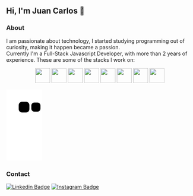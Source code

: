## Hi, I'm Juan Carlos 🚀

### About 

I am passionate about technology, I started studying programming out of curiosity, making it happen became a passion.  
Currently I'm a Full-Stack Javascript Developer, with more than 2 years of experience. These are some of the stacks I work on:

<div align="center">
 <img width="40" height="40" src="https://cdn.jsdelivr.net/gh/devicons/devicon/icons/typescript/typescript-original.svg" />
 <img width="40" height="40" src="https://cdn.jsdelivr.net/gh/devicons/devicon/icons/adonisjs/adonisjs-original.svg" />
 <img width="40" height="40" src="https://cdn.jsdelivr.net/gh/devicons/devicon/icons/nestjs/nestjs-plain.svg" />
 <img width="40" height="40" src="https://cdn.jsdelivr.net/gh/devicons/devicon/icons/graphql/graphql-plain.svg" />
 <img width="40" height="40" src="https://cdn.jsdelivr.net/gh/devicons/devicon/icons/react/react-original.svg" />
 <img width="40" height="40" src="https://cdn.jsdelivr.net/gh/devicons/devicon/icons/nextjs/nextjs-original.svg" />
 <img width="40" height="40" src="https://cdn.jsdelivr.net/gh/devicons/devicon/icons/docker/docker-plain.svg" />
 <img width="40" height="40" src="https://cdn.jsdelivr.net/gh/devicons/devicon/icons/express/express-original-wordmark.svg" />
</div> 

![snake gif](https://github.com/juancarlosbs/juancarlosbs/blob/output/github-contribution-grid-snake.svg)
  
### Contact 

[![Linkedin Badge](https://img.shields.io/badge/-LinkedIn-0e76a8?style=flat-square&logo=Linkedin&logoColor=white)](https://www.linkedin.com/in/juan-carlos-benvive-serrano-529615195/)
[![Instagram Badge](https://img.shields.io/badge/-Instagram-e4405f?style=flat-square&logo=Instagram&logoColor=white)](https://www.instagram.com/_juancarlosbs/)
